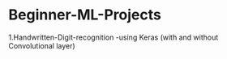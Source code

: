 # Beginner-ML-Projects
1.Handwritten-Digit-recognition -using Keras (with and without Convolutional layer) 
